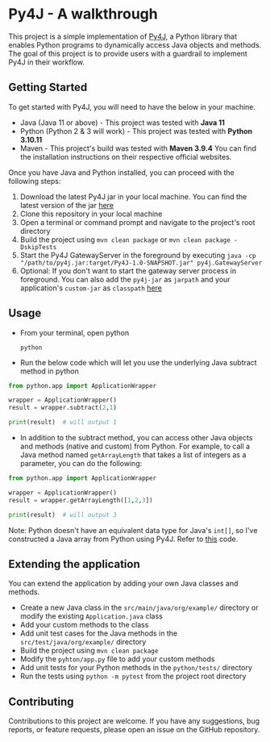 # Py4J - A walkthrough
This project is a simple implementation of [Py4J](https://www.py4j.org/index.html), a Python library that enables Python programs to dynamically access Java objects and methods. The goal of this project is to provide users with a guardrail to implement Py4J in their workflow.

## Getting Started
To get started with Py4J, you will need to have the below in your machine. 
* Java (Java 11 or above) - This project was tested with **Java 11**
* Python (Python 2 & 3 will work) - This project was tested with **Python 3.10.11**
* Maven - This project's build was tested with **Maven 3.9.4**
You can find the installation instructions on their respective official websites.

Once you have Java and Python installed, you can proceed with the following steps:

1. Download the latest Py4J jar in your local machine. You can find the latest version of the jar [here](https://mvnrepository.com/artifact/net.sf.py4j/py4j)
2. Clone this repository in your local machine
3. Open a terminal or command prompt and navigate to the project's root directory
4. Build the project using `mvn clean package` or `mvn clean package -DskipTests`
5. Start the Py4J GatewayServer in the foreground by executing `java -cp "/path/to/py4j.jar:target/Py4J-1.0-SNAPSHOT.jar" py4j.GatewayServer`
6. Optional: If you don't want to start the gateway server process in foreground. You can also add the `py4j-jar` as `jarpath` and your application's `custom-jar` as `classpath` [here](https://github.com/sagarlakshmipathy/Py4J/blob/bfd6e78e6c987350a0fd5d576cbecb50eb3ad029/python/app.py#L19)

## Usage
* From your terminal, open python

    ```python```


* Run the below code which will let you use the underlying Java subtract method in python 
```python
from python.app import ApplicationWrapper

wrapper = ApplicationWrapper()
result = wrapper.subtract(2,1)

print(result)  # will output 1
```

* In addition to the subtract method, you can access other Java objects and methods (native and custom) from Python. 
For example, to call a Java method named `getArrayLength` that takes a list of integers as a parameter, you can do the following:
```python
from python.app import ApplicationWrapper

wrapper = ApplicationWrapper()
result = wrapper.getArrayLength([1,2,3])

print(result)  # will output 3
```
Note: Python doesn't have an equivalent data type for Java's `int[]`, so I've constructed a Java array from Python using Py4J. Refer to [this](https://github.com/sagarlakshmipathy/Py4J/blob/3fcda4718b837140317c889ef8c9bd86748bda2b/python/app.py#L30) code.

## Extending the application
You can extend the application by adding your own Java classes and methods.
* Create a new Java class in the `src/main/java/org/example/` directory or modify the existing `Application.java` class
* Add your custom methods to the class
* Add unit test cases for the Java methods in the `src/test/java/org/example/` directory
* Build the project using `mvn clean package`
* Modify the `pyhton/app.py` file to add your custom methods
* Add unit tests for your Python methods in the `python/tests/` directory
* Run the tests using `python -m pytest` from the project root directory

## Contributing
Contributions to this project are welcome. 
If you have any suggestions, bug reports, or feature requests, please open an issue on the GitHub repository.

